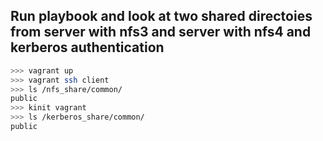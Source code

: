 ## Run playbook and look at two shared directoies from server with nfs3 and server with nfs4 and kerberos authentication
```bash
>>> vagrant up
>>> vagrant ssh client
>>> ls /nfs_share/common/
public
>>> kinit vagrant
>>> ls /kerberos_share/common/
public
```

